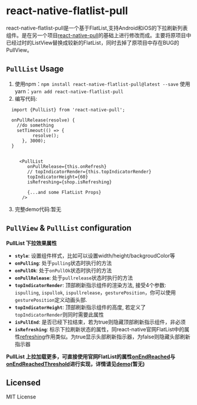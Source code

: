 ﻿# react-native-flatlist-pull

  react-native-flatlist-pull是一个基于FlatList,支持Android和iOS的下拉刷新列表组件。是在另一个项目[react-native-pull](https://github.com/greatbsky/react-native-pull)的基础上进行修改而成。主要将原项目中已经过时的ListView替换成较新的FlatList，同时去掉了原项目中存在BUG的PullView。

## `PullList` Usage
  1. 使用npm：`npm install react-native-flatlist-pull@latest --save` 
    使用yarn：`yarn add react-native-flatlist-pull`
  2. 编写代码:
  ```
    import {PullList} from 'react-native-pull';

    onPullRelease(resolve) {
      //do something
      setTimeout(() => {
            resolve();
        }, 3000);
    }
	
	
       <PullList
          onPullRelease={this.onRefresh}
          // topIndicatorRender={this.topIndicatorRender}
          topIndicatorHeight={60}
          isRefreshing={shop.isRefreshing}
		  
		  {...and some FlatList Props}
        />
  ```
  3. 完整demo代码:暂无


## `PullView` & `PullList`  configuration

**PullList 下拉效果属性**

  * **`style`**: 设置组件样式，比如可以设置width/height/backgroudColor等
  * **`onPulling`**: 处于`pulling`状态时执行的方法
  * **`onPullOk`**: 处于`onPullOk`状态时执行的方法
  * **`onPullRelease`**: 处于`pullrelease`状态时执行的方法
  * **`topIndicatorRender`**: 顶部刷新指示组件的渲染方法, 接受4个参数: `ispulling`, `ispullok`, `ispullrelease`，`gesturePosition`，你可以使用`gesturePosition`定义动画头部.
  * **`topIndicatorHeight`**: 顶部刷新指示组件的高度, 若定义了`topIndicatorRender`则同时需要此属性
  * **`isPullEnd`**: 是否已经下拉结束，若为true则隐藏顶部刷新指示组件，非必须
  * **`isRefreshing`**: 标示下拉刷新状态的属性，同react-native官网FlatList中的属性[refreshing](https://reactnative.cn/docs/flatlist/#refreshing)作用类似。为true显示头部刷新指示器，为false则隐藏头部刷新指示器
  
**PullList 上拉加载更多，可直接使用官网FlatList的属性[onEndReached](https://reactnative.cn/docs/flatlist/#onendreached)与[onEndReachedThreshold](https://reactnative.cn/docs/flatlist/#onEndReachedThreshold)进行实现，详情请见[demo]()(暂无)**
  
## Licensed
  MIT License
